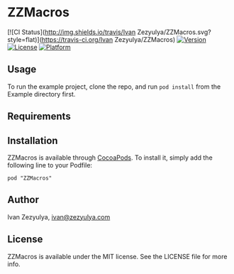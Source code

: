 # ZZMacros

[![CI Status](http://img.shields.io/travis/Ivan Zezyulya/ZZMacros.svg?style=flat)](https://travis-ci.org/Ivan Zezyulya/ZZMacros)
[![Version](https://img.shields.io/cocoapods/v/ZZMacros.svg?style=flat)](http://cocoadocs.org/docsets/ZZMacros)
[![License](https://img.shields.io/cocoapods/l/ZZMacros.svg?style=flat)](http://cocoadocs.org/docsets/ZZMacros)
[![Platform](https://img.shields.io/cocoapods/p/ZZMacros.svg?style=flat)](http://cocoadocs.org/docsets/ZZMacros)

## Usage

To run the example project, clone the repo, and run `pod install` from the Example directory first.

## Requirements

## Installation

ZZMacros is available through [CocoaPods](http://cocoapods.org). To install
it, simply add the following line to your Podfile:

    pod "ZZMacros"

## Author

Ivan Zezyulya, ivan@zezyulya.com

## License

ZZMacros is available under the MIT license. See the LICENSE file for more info.

